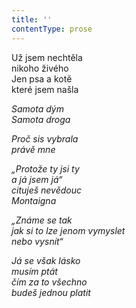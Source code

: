 ```yaml
---
title: ''
contentType: prose
---
```


<section>

Už jsem nechtěla  
nikoho živého  
Jen psa a kotě  
které jsem našla

_Samota dým  
Samota droga_

</section>

<section>

_Proč sis vybrala  
právě mne_

</section>

<section>

_„Protože ty jsi ty  
a já jsem já“  
cituješ nevědouc  
Montaigna_

</section>

<section>

_„Známe se tak  
jak si to lze jenom vymyslet  
nebo vysnít“_

</section>

<section>

_Já se však lásko  
musím ptát  
čím za to všechno  
budeš jednou platit_

</section>
